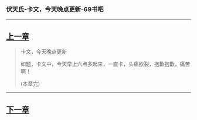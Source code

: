 ### 伏天氏-卡文，今天晚点更新-69书吧

--------
[上一章](./de5a1b2b134d5eb3a888373ba08803b4.md)
--------


>
>
>
>卡文，今天晚点更新
>
>如题，卡文中，今天早上六点多起来，一直卡，头痛欲裂，抱歉抱歉，痛苦啊！
>
>(本章完)
>
>

--------
[下一章](./65ef4b2fcb7b3af54e2a8a35280cef28.md)
--------
